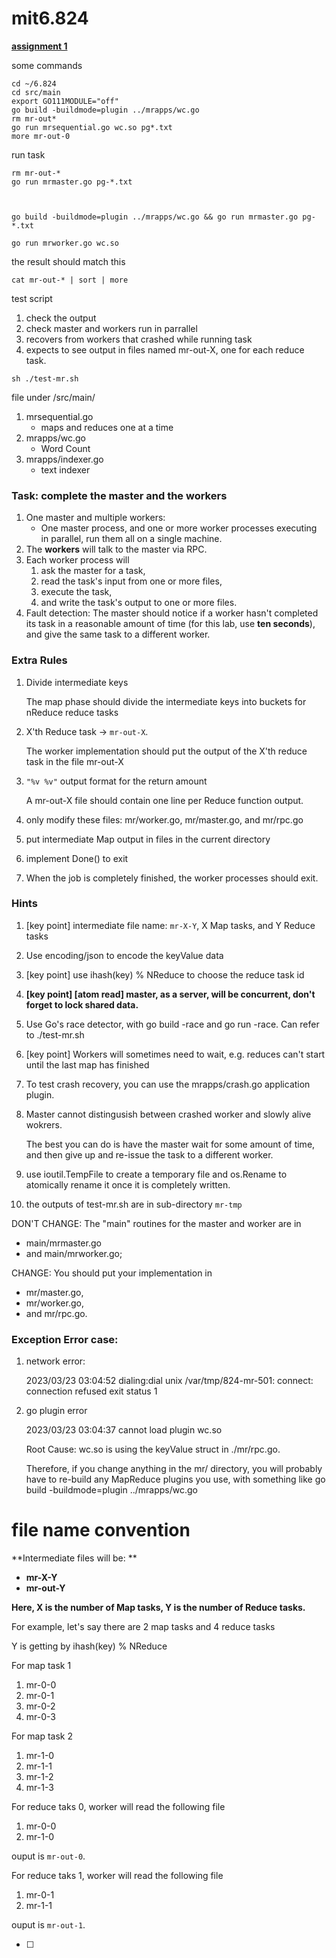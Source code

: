 # mit6.824

**[assignment 1](http://nil.csail.mit.edu/6.824/2020/labs/lab-mr.html)**

some commands

```
cd ~/6.824
cd src/main
export GO111MODULE="off"
go build -buildmode=plugin ../mrapps/wc.go
rm mr-out*
go run mrsequential.go wc.so pg*.txt
more mr-out-0
```
run task

```
rm mr-out-*
go run mrmaster.go pg-*.txt



go build -buildmode=plugin ../mrapps/wc.go && go run mrmaster.go pg-*.txt

go run mrworker.go wc.so
```

the result should match this
```
cat mr-out-* | sort | more
```

test script
1. check the output
2. check master and workers run in parrallel
3. recovers from workers that crashed while running task
4. expects to see output in files named mr-out-X, one for each reduce task. 
```
sh ./test-mr.sh
```

file under /src/main/

1. mrsequential.go
   - maps and reduces one at a time
2. mrapps/wc.go
   - Word Count
3. mrapps/indexer.go
   - text indexer

### Task: complete the master and the workers

1. One master and multiple workers: 
   - One master process, and one or more worker processes executing in parallel, run them all on a single machine. 
2. The **workers** will talk to the master via RPC. 
3. Each worker process will 
   1. ask the master for a task, 
   2. read the task's input from one or more files, 
   3. execute the task, 
   4. and write the task's output to one or more files. 
4. Fault detection: The master should notice if a worker hasn't completed its task in a reasonable amount of time (for this lab, use **ten seconds**), and give the same task to a different worker.

### Extra Rules

1. Divide intermediate keys

   The map phase should divide the intermediate keys into buckets for nReduce reduce tasks
2. X'th Reduce task -> `mr-out-X`. 

   The worker implementation should put the output of the X'th reduce task in the file mr-out-X
3. `"%v %v"` output format for the return amount

   A mr-out-X file should contain one line per Reduce function output.
4. only modify these files: mr/worker.go, mr/master.go, and mr/rpc.go
5. put intermediate Map output in files in the current directory
6. implement Done() to exit
7. When the job is completely finished, the worker processes should exit.

### Hints

1. [key point] intermediate file name: `mr-X-Y`, X Map tasks, and Y Reduce tasks

2. Use encoding/json to encode the keyValue data

3. [key point] use ihash(key) % NReduce to choose the reduce task id

4. **[key point] [atom read] master, as a server, will be concurrent, don't forget to lock shared data.**

5. Use Go's race detector, with go build -race and go run -race. Can refer to ./test-mr.sh

6. [key point] Workers will sometimes need to wait, e.g. reduces can't start until the last map has finished

7. To test crash recovery, you can use the mrapps/crash.go application plugin.

8. Master cannot distingusish between crashed worker and slowly alive wokrers. 

   The best you can do is have the master wait for some amount of time, and then give up and re-issue the task to a different worker.
8. use ioutil.TempFile to create a temporary file and os.Rename to atomically rename it once it is completely written.
9. the outputs of test-mr.sh are in sub-directory `mr-tmp`


DON'T CHANGE: The "main" routines for the master and worker are in 
- main/mrmaster.go 
- and main/mrworker.go; 
  

CHANGE: You should put your implementation in 
- mr/master.go, 
- mr/worker.go, 
- and mr/rpc.go.

### Exception Error case:

1. network error:

   2023/03/23 03:04:52 dialing:dial unix /var/tmp/824-mr-501: connect: connection refused
   exit status 1

2. go plugin error

   2023/03/23 03:04:37 cannot load plugin wc.so

   Root Cause: wc.so is using the keyValue struct in ./mr/rpc.go. 

   Therefore, if you change anything in the mr/ directory, you will probably have to re-build any MapReduce plugins you use, with something like go build -buildmode=plugin ../mrapps/wc.go



# file name convention

**Intermediate files will be: **

- **mr-X-Y**
- **mr-out-Y**

**Here, X is the number of Map tasks, Y is the number of Reduce tasks.**



For example, let's say there are 2 map tasks and 4 reduce tasks



Y is getting by ihash(key) % NReduce 

For map task 1

1. mr-0-0
2. mr-0-1
3. mr-0-2
4. mr-0-3

For map task 2

1. mr-1-0
2. mr-1-1
3. mr-1-2
4. mr-1-3



For reduce taks 0, worker will read the following file 

1. mr-0-0
2. mr-1-0

ouput is `mr-out-0`.



For reduce taks 1, worker will read the following file 

1. mr-0-1
2. mr-1-1

ouput is `mr-out-1`.

- [ ] 
